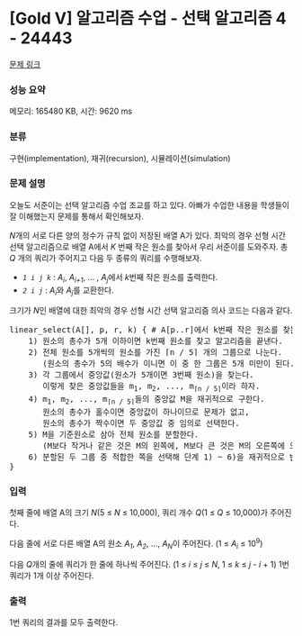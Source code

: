 # [Gold V] 알고리즘 수업 - 선택 알고리즘 4 - 24443 

[문제 링크](https://www.acmicpc.net/problem/24443) 

### 성능 요약

메모리: 165480 KB, 시간: 9620 ms

### 분류

구현(implementation), 재귀(recursion), 시뮬레이션(simulation)

### 문제 설명

<p>오늘도 서준이는 선택 알고리즘 수업 조교를 하고 있다. 아빠가 수업한 내용을 학생들이 잘 이해했는지 문제를 통해서 확인해보자.</p>

<p><i>N</i>개의 서로 다른 양의 정수가 규칙 없이 저장된 배열 A가 있다. 최악의 경우 선형 시간 선택 알고리즘으로 배열 A에서 <em>K</em><i> </i>번째 작은 원소를 찾아서 우리 서준이를 도와주자. 총 <em>Q</em> 개의 쿼리가 주어지고 다음 두 종류의 쿼리를 수행해보자.</p>

<ul>
	<li><code><em>1</em> <em>i j k</em></code> : <em>A<sub>i</sub></em>, <em>A<sub>i+1</sub></em>, ... , <em>A<sub>j</sub></em>에서 <em>k</em>번째 작은 원소를 출력한다.</li>
	<li><code><em>2</em> <em>i j</em></code> : <em>A<sub>i</sub></em>와 <em>A<sub>j</sub></em>를 교환한다.</li>
</ul>

<p>크기가 <em>N</em>인 배열에 대한 최악의 경우 선형 시간 선택 알고리즘 의사 코드는 다음과 같다.</p>

<pre>linear_select(A[], p, r, k) { # A[p..r]에서 k번째 작은 원소를 찾는다.
    1) 원소의 총수가 5개 이하이면 k번째 원소를 찾고 알고리즘을 끝낸다.
    2) 전체 원소를 5개씩의 원소를 가진 ⌈n / 5⌉ 개의 그룹으로 나눈다.
       (원소의 총수가 5의 배수가 이니면 이 중 한 그룹은 5개 미만이 된다.)
    3) 각 그룹에서 중앙값(원소가 5개이면 3번째 원소)을 찾는다.
       이렇게 찾은 중앙값들을 m<sub>1</sub>, m<sub>2</sub>, ..., m<sub>⌈n / 5⌉</sub>이라 하자.
    4) m<sub>1</sub>, m<sub>2</sub>, ..., m<sub>⌈n / 5⌉</sub>들의 중앙값 M을 재귀적으로 구한다.
       원소의 총수가 홀수이면 중앙값이 하나이므로 문제가 없고,
       원소의 총수가 짝수이면 두 중앙값 중 임의로 선택한다.
    5) M을 기준원소로 삼아 전체 원소를 분할한다.
       (M보다 작거나 같은 것은 M의 왼쪽에, M보다 큰 것은 M의 오른쪽에 오도록 한다.)
    6) 분할된 두 그룹 중 적합한 쪽을 선택해 단계 1) ~ 6)을 재귀적으로 반복한다.
}
</pre>

### 입력 

 <p>첫째 줄에 배열 A의 크기 <em>N</em>(5 ≤ <em>N</em> ≤ 10,000), 쿼리 개수 <em>Q</em>(1 ≤ <em>Q</em> ≤ 10,000)가 주어진다.</p>

<p>다음 줄에 서로 다른 배열 A의 원소 <em>A<sub>1</sub></em>, <em>A<sub>2</sub></em>, ..., <em>A<sub>N</sub></em>이 주어진다. (1 ≤ <em>A<sub>i</sub></em> ≤ 10<sup>9</sup>)</p>

<p>다음 <em>Q</em>개의 줄에 쿼리가 한 줄에 하나씩 주어진다. (1 ≤ <em>i</em> ≤ <em>j</em> ≤ <em>N</em>, 1 ≤ <em>k</em> ≤ <em>j</em> - <em>i</em> + 1) 1번 쿼리가 1개 이상 주어진다.</p>

### 출력 

 <p>1번 쿼리의 결과를 모두 출력한다.</p>

